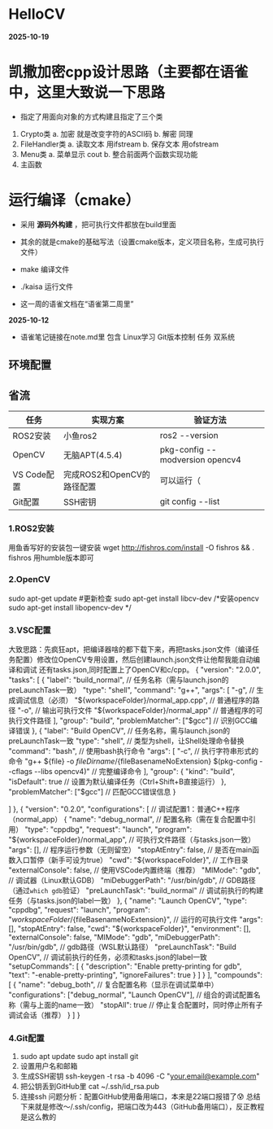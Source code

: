 # HelloCV


**2025-10-19**



# 凯撒加密cpp设计思路（主要都在语雀中，这里大致说一下思路
* 指定了用面向对象的方式构建且指定了三个类
1. Crypto类
  a. 加密   就是改变字符的ASCII码
  b. 解密   同理
2. FileHandler类
  a. 读取文本   用ifstream
  b. 保存文本   用ofstream
3. Menu类
  a. 菜单显示   cout
  b. 整合前面两个函数实现功能
4. 主函数


# 运行编译（cmake）
* 采用 **源码外构建** ，把可执行文件都放在build里面
* 其余的就是cmake的基础写法（设置cmake版本，定义项目名称，生成可执行文件）
* make  编译文件
* ./kaisa 运行文件


* 这一周的语雀文档在“语雀第二周里”









**2025-10-12**

* 语雀笔记链接在note.md里 包含
    Linux学习
    Git版本控制
    任务
    双系统
## 环境配置
## 省流
| 任务         | 实现方案                          | 验证方法                     |
|---------------|---------------------------------|------------------------------|
| ROS2安装      | 小鱼ros2                         | ros2 --version            |
| OpenCV        | 无脑APT(4.5.4)                   | pkg-config --modversion opencv4 |
| VS Code配置   | 完成ROS2和OpenCV的路径配置        | 可以运行（                     |
| Git配置       | SSH密钥                          | git config --list         |

### 1.ROS2安装
用鱼香写好的安装包一键安装
wget http://fishros.com/install -O fishros && . fishros
用humble版本即可
### 2.OpenCV
sudo apt-get update    #更新检查
sudo apt-get install libcv-dev   /*安装opencv
sudo apt-get install libopencv-dev    */
### 3.VSC配置
大致思路：先疯狂apt，把编译器啥的都下载下来，再把tasks.json文件（编译任务配置）修改位OpenCV专用设置，然后创建launch.json文件让他帮我能自动编译和调试  还有tasks.json,同时配置上了OpenCV和c/cpp。
{
  "version": "2.0.0",
  "tasks": [
    {
      "label": "build_normal",  // 任务名称（需与launch.json的preLaunchTask一致）
      "type": "shell",
      "command": "g++",
      "args": [
          "-g",                  // 生成调试信息（必须）
          "${workspaceFolder}/normal_app.cpp",  // 普通程序的路径
          "-o",                  // 输出可执行文件
          "${workspaceFolder}/normal_app"       // 普通程序的可执行文件路径
      ],
      "group": "build",
      "problemMatcher": ["$gcc"]  // 识别GCC编译错误
  },
    {
      "label": "Build OpenCV",  // 任务名称，需与launch.json的preLaunchTask一致
      "type": "shell",          // 类型为shell，让Shell处理命令替换
      "command": "bash",        // 使用bash执行命令
      "args": [
        "-c",                   // 执行字符串形式的命令
        "g++ ${file} -o ${fileDirname}/${fileBasenameNoExtension} $(pkg-config --cflags --libs opencv4)"  // 完整编译命令
      ],
      "group": {
        "kind": "build",
        "isDefault": true       // 设置为默认编译任务（Ctrl+Shift+B直接运行）
      },
      "problemMatcher": ["$gcc"]  // 匹配GCC错误信息
    }
    
  ]
},
{
  "version": "0.2.0",
  "configurations": [
      // 调试配置1：普通C++程序（normal_app）
      {
          "name": "debug_normal",  // 配置名称（需在复合配置中引用）
          "type": "cppdbg",
          "request": "launch",
          "program": "${workspaceFolder}/normal_app",  // 可执行文件路径（与tasks.json一致）
          "args": [],             // 程序运行参数（无则留空）
          "stopAtEntry": false,   // 是否在main函数入口暂停（新手可设为true）
          "cwd": "${workspaceFolder}",  // 工作目录
          "externalConsole": false,      // 使用VSCode内置终端（推荐）
          "MIMode": "gdb",               // 调试器（Linux默认GDB）
          "miDebuggerPath": "/usr/bin/gdb",  // GDB路径（通过`which gdb`验证）
          "preLaunchTask": "build_normal"   // 调试前执行的构建任务（与tasks.json的label一致）
      },
    {
      "name": "Launch OpenCV",
      "type": "cppdbg",
      "request": "launch",
      "program": "${workspaceFolder}/${fileBasenameNoExtension}", // 运行的可执行文件
      "args": [],
      "stopAtEntry": false,
      "cwd": "${workspaceFolder}",
      "environment": [],
      "externalConsole": false,
      "MIMode": "gdb",
      "miDebuggerPath": "/usr/bin/gdb",  // gdb路径（WSL默认路径）
      "preLaunchTask": "Build OpenCV",   // 调试前执行的任务，必须和tasks.json的label一致
      "setupCommands": [
        {
          "description": "Enable pretty-printing for gdb",
          "text": "-enable-pretty-printing",
          "ignoreFailures": true
        }
      ]
    }
  ],
  "compounds": [
    {
        "name": "debug_both",  // 复合配置名称（显示在调试菜单中）
        "configurations": ["debug_normal", "Launch OpenCV"],  // 组合的调试配置名称（需与上面的name一致）
        "stopAll": true        // 停止复合配置时，同时停止所有子调试会话（推荐）
    }
]
}

### 4.Git配置
1. sudo apt update
sudo apt install git
2. 设置用户名和邮箱
3. 生成SSH密钥
ssh-keygen -t rsa -b 4096 -C "your.email@example.com"
4. 把公钥丢到GitHub里
cat ~/.ssh/id_rsa.pub
5. 连接ssh
问题分析：配置GitHub使用备用端口，本来是22端口报错了😰
总结下来就是修改～/.ssh/config，把端口改为443（GitHub备用端口），反正教程是这么教的